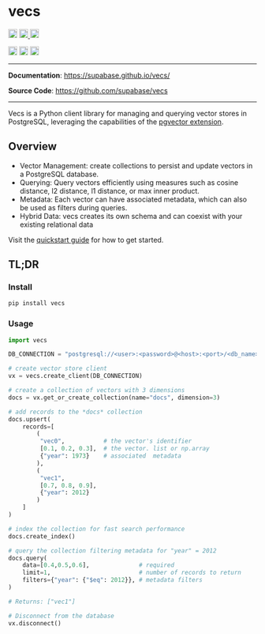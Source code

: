 # vecs

<p>
    <a href="https://www.python.org/downloads/"><img src="https://img.shields.io/badge/python-3.7+-blue.svg" alt="Python version" height="18"></a>
    <a href="https://github.com/supabase/vecs/actions">
        <img src="https://github.com/supabase/vecs/workflows/tests/badge.svg" alt="test status" height="18">
    </a>
    <a href="https://github.com/supabase/vecs/actions">
        <img src="https://github.com/supabase/vecs/workflows/pre-commit/badge.svg" alt="Pre-commit Status" height="18">
    </a>
</p>

<p>
    <a href="https://badge.fury.io/py/vecs"><img src="https://badge.fury.io/py/vecs.svg" alt="PyPI version" height="18"></a>
    <a href="https://github.com/supabase/vecs/blob/master/LICENSE"><img src="https://img.shields.io/pypi/l/markdown-subtemplate.svg" alt="License" height="18"></a>
    <a href="https://pypi.org/project/vecs/"><img src="https://img.shields.io/pypi/dm/vecs.svg" alt="Download count" height="18"></a>
</p>

---

**Documentation**: <a href="https://supabase.github.io/vecs/" target="_blank">https://supabase.github.io/vecs/</a>

**Source Code**: <a href="https://github.com/supabase/vecs" target="_blank">https://github.com/supabase/vecs</a>

---


Vecs is a Python client library for managing and querying vector stores in PostgreSQL, leveraging the capabilities of the [pgvector extension](https://github.com/pgvector/pgvector).

## Overview

- Vector Management: create collections to persist and update vectors in a PostgreSQL database.
- Querying: Query vectors efficiently using measures such as cosine distance, l2 distance, l1 distance, or max inner product.
- Metadata: Each vector can have associated metadata, which can also be used as filters during queries.
- Hybrid Data: vecs creates its own schema and can coexist with your existing relational data


Visit the [quickstart guide](api.md) for how to get started.

## TL;DR

### Install

```sh
pip install vecs
```

### Usage


```python
import vecs

DB_CONNECTION = "postgresql://<user>:<password>@<host>:<port>/<db_name>"

# create vector store client
vx = vecs.create_client(DB_CONNECTION)

# create a collection of vectors with 3 dimensions
docs = vx.get_or_create_collection(name="docs", dimension=3)

# add records to the *docs* collection
docs.upsert(
    records=[
        (
         "vec0",           # the vector's identifier
         [0.1, 0.2, 0.3],  # the vector. list or np.array
         {"year": 1973}    # associated  metadata
        ),
        (
         "vec1",
         [0.7, 0.8, 0.9],
         {"year": 2012}
        )
    ]
)

# index the collection for fast search performance
docs.create_index()

# query the collection filtering metadata for "year" = 2012
docs.query(
    data=[0.4,0.5,0.6],              # required
    limit=1,                         # number of records to return
    filters={"year": {"$eq": 2012}}, # metadata filters
)

# Returns: ["vec1"]

# Disconnect from the database
vx.disconnect()
```
